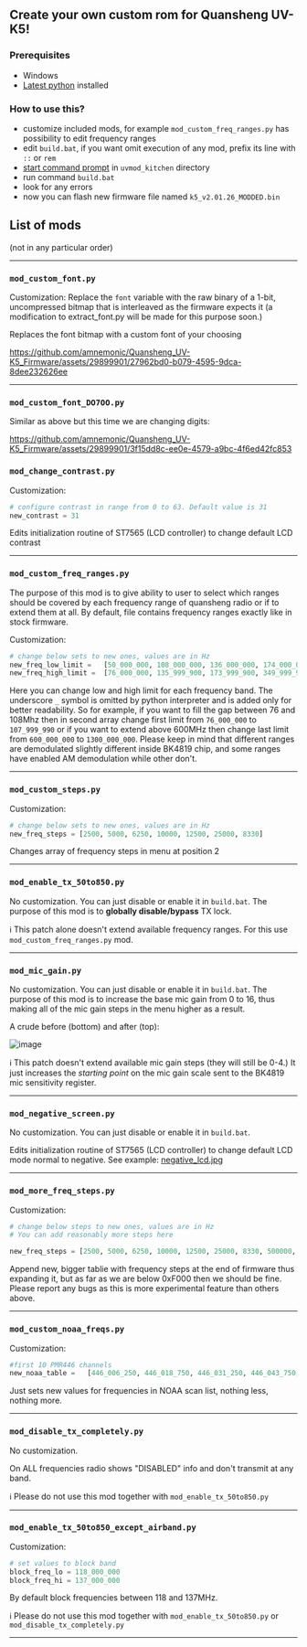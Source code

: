 ## Create your own custom rom for Quansheng UV-K5!

### Prerequisites 
 - Windows
 - [Latest python](https://www.python.org/downloads/) installed

### How to use this?
 - customize included mods, for example `mod_custom_freq_ranges.py` has possibility to edit frequency ranges
 - edit `build.bat`, if you want omit execution of any mod, prefix its line with `::` or `rem`
 - [start command prompt](https://www.google.com/search?q=how+to+open+command+prompt+windows) in `uvmod_kitchen` directory
 - run command `build.bat`
 - look for any errors
 - now you can flash new firmware file named `k5_v2.01.26_MODDED.bin` 

## List of mods
(not in any particular order)
<hr>

### `mod_custom_font.py`
Customization:
Replace the `font` variable with the raw binary of a 1-bit, uncompressed bitmap that is interleaved as the firmware expects it (a modification to extract_font.py will be made for this purpose soon.)

Replaces the font bitmap with a custom font of your choosing

https://github.com/amnemonic/Quansheng_UV-K5_Firmware/assets/29899901/27962bd0-b079-4595-9dca-8dee232626ee
<hr>

### `mod_custom_font_DO7OO.py`
Similar as above but this time we are changing digits:

https://github.com/amnemonic/Quansheng_UV-K5_Firmware/assets/29899901/3f15dd8c-ee0e-4579-a9bc-4f6ed42fc853



### `mod_change_contrast.py`
Customization:
```python
# configure contrast in range from 0 to 63. Default value is 31
new_contrast = 31
```
Edits initialization routine of ST7565 (LCD controller) to change default LCD contrast
<hr>

### `mod_custom_freq_ranges.py`
The purpose of  this mod is to give ability to user to select which ranges should be covered by each 
frequency range of quansheng radio or if to extend them at all. By default, file contains frequency ranges exactly 
like in stock firmware. 

Customization:
```python
# change below sets to new ones, values are in Hz
new_freq_low_limit =   [50_000_000, 108_000_000, 136_000_000, 174_000_000, 350_000_000, 400_000_000, 470_000_000]
new_freq_high_limit =  [76_000_000, 135_999_900, 173_999_900, 349_999_900, 399_999_900, 469_999_900, 600_000_000]
```

Here you can change low and high limit for each frequency band. 
The underscore `_` symbol is omitted by python interpreter and is added only for better readability.
So for example, if you want to fill the gap between 76 and 108Mhz then in second array change first limit from `76_000_000` to `107_999_990` or 
if you want to extend above 600MHz then change last limit from `600_000_000` to `1300_000_000`. Please keep in mind that different ranges 
are demodulated slightly different inside BK4819 chip, and some ranges have enabled AM demodulation while other don't. 
<hr>

### `mod_custom_steps.py`
Customization:
```python
# change below sets to new ones, values are in Hz
new_freq_steps = [2500, 5000, 6250, 10000, 12500, 25000, 8330]
```
Changes array of frequency steps in menu at position 2
<hr>

### `mod_enable_tx_50to850.py`
No customization. You can just disable or enable it in `build.bat`. The purpose of this mod is to **globally disable/bypass** TX lock. 

ℹ️ This patch alone doesn't extend available frequency ranges. For this use `mod_custom_freq_ranges.py` mod.
<hr>

### `mod_mic_gain.py`
No customization. You can just disable or enable it in `build.bat`. The purpose of this mod is to increase the base mic gain from 0 to 16, thus
making all of the mic gain steps in the menu higher as a result.

A crude before (bottom) and after (top):

![image](https://github.com/amnemonic/Quansheng_UV-K5_Firmware/assets/12097904/9c68fa9e-a3dc-4dfc-9d60-07a4399f87f9)

ℹ️ This patch doesn't extend available mic gain steps (they will still be 0-4.) It just increases the _starting point_ on the mic gain
scale sent to the BK4819 mic sensitivity register.
<hr>

### `mod_negative_screen.py`
No customization. You can just disable or enable it in `build.bat`.

Edits initialization routine of ST7565 (LCD controller) to change default LCD mode normal to negative. See example: [negative_lcd.jpg](https://raw.githubusercontent.com/amnemonic/Quansheng_UV-K5_Firmware/main/hardware/negative_lcd.jpg)
<hr>


### `mod_more_freq_steps.py`
Customization:
```python
# change below steps to new ones, values are in Hz
# You can add reasonably more steps here

new_freq_steps = [2500, 5000, 6250, 10000, 12500, 25000, 8330, 500000, 10, 1250, 20000]
```
Append new, bigger tablie with frequency steps at the end of firmware thus expanding it, but as far as we are below 0xF000 then we should be fine. Please report any bugs as this is more experimental feature than others above.
<hr>


### `mod_custom_noaa_freqs.py`
Customization:
```python
#first 10 PMR446 channels
new_noaa_table =   [446_006_250, 446_018_750, 446_031_250, 446_043_750, 446_056_250, 446_068_750, 446_081_250, 446_093_750, 446_106_250, 446_118_750,  ]
```
Just sets new values for frequencies in NOAA scan list, nothing less, nothing more. 
<hr>


### `mod_disable_tx_completely.py`
No customization. 

On ALL frequencies radio shows "DISABLED" info and don't transmit at any band.

ℹ️ Please do not use this mod together with `mod_enable_tx_50to850.py`
<hr>



### `mod_enable_tx_50to850_except_airband.py`
Customization:
```python
# set values to block band
block_freq_lo = 118_000_000
block_freq_hi = 137_000_000
```

By default block frequencies between 118 and 137MHz. 


ℹ️ Please do not use this mod together with `mod_enable_tx_50to850.py` or `mod_disable_tx_completely.py`
<hr>
